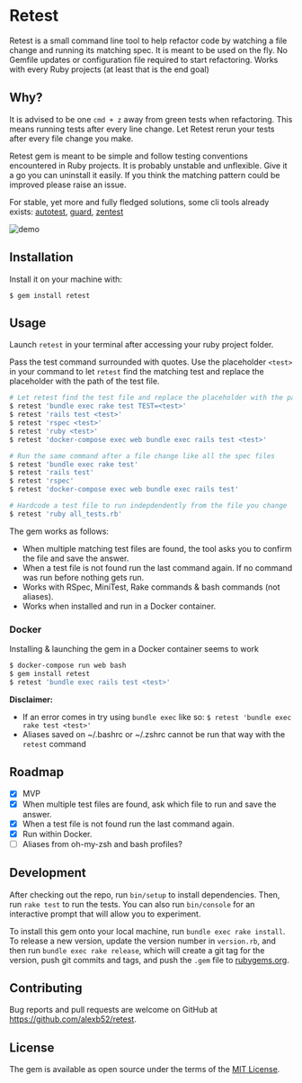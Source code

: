 # Retest

Retest is a small command line tool to help refactor code by watching a file change and running its matching spec. It is meant to be used on the fly. No Gemfile updates or configuration file required to start refactoring. Works with every Ruby projects (at least that is the end goal)

## Why?
It is advised to be one `cmd + z` away from green tests when refactoring. This means running tests after every line change. Let Retest rerun your tests after every file change you make.

Retest gem is meant to be simple and follow testing conventions encountered in Ruby projects. It is probably unstable and unflexible. Give it a go you can uninstall it easily. If you think the matching pattern could be improved please raise an issue.

For stable, yet more and fully fledged solutions, some cli tools already exists: [autotest](https://github.com/grosser/autotest), [guard](https://github.com/guard/guard), [zentest](https://github.com/seattlerb/zentest)

![demo](https://alexbarret.com/images/external/retest-demo-26bcad04.gif)

## Installation

Install it on your machine with:

    $ gem install retest

## Usage

Launch `retest` in your terminal after accessing your ruby project folder.

Pass the test command surrounded with quotes. Use the placeholder `<test>` in your command to let `retest` find the matching test and replace the placeholder with the path of the test file.

```bash
# Let retest find the test file and replace the placeholder with the path of the test file
$ retest 'bundle exec rake test TEST=<test>'
$ retest 'rails test <test>'
$ retest 'rspec <test>'
$ retest 'ruby <test>'
$ retest 'docker-compose exec web bundle exec rails test <test>'

# Run the same command after a file change like all the spec files
$ retest 'bundle exec rake test'
$ retest 'rails test'
$ retest 'rspec'
$ retest 'docker-compose exec web bundle exec rails test'

# Hardcode a test file to run indepdendently from the file you change
$ retest 'ruby all_tests.rb'
```

The gem works as follows:

* When multiple matching test files are found, the tool asks you to confirm the file and save the answer.
* When a test file is not found run the last command again. If no command was run before nothing gets run.
* Works with RSpec, MiniTest, Rake commands & bash commands (not aliases).
* Works when installed and run in a Docker container.

### Docker

Installing & launching the gem in a Docker container seems to work
```bash
$ docker-compose run web bash
$ gem install retest
$ retest 'bundle exec rails test <test>'
```

**Disclaimer:**
* If an error comes in try using `bundle exec` like so: `$ retest 'bundle exec rake test <test>'`
* Aliases saved on ~/.bashrc or ~/.zshrc cannot be run that way with the `retest` command

## Roadmap

- [x] MVP
- [x] When multiple test files are found, ask  which file to run and save the answer.
- [x] When a test file is not found run the last command again.
- [x] Run within Docker.
- [ ] Aliases from oh-my-zsh and bash profiles?

## Development

After checking out the repo, run `bin/setup` to install dependencies. Then, run `rake test` to run the tests. You can also run `bin/console` for an interactive prompt that will allow you to experiment.

To install this gem onto your local machine, run `bundle exec rake install`. To release a new version, update the version number in `version.rb`, and then run `bundle exec rake release`, which will create a git tag for the version, push git commits and tags, and push the `.gem` file to [rubygems.org](https://rubygems.org).

## Contributing

Bug reports and pull requests are welcome on GitHub at https://github.com/alexb52/retest.


## License

The gem is available as open source under the terms of the [MIT License](https://opensource.org/licenses/MIT).
